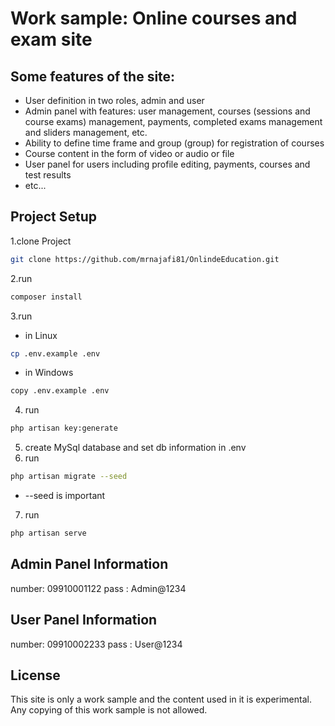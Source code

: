 # Work sample: Online courses and exam site

## Some features of the site:
- User definition in two roles, admin and user
- Admin panel with features: user management, courses (sessions and course exams) management, payments, completed exams management and sliders management, etc.
- Ability to define time frame and group (group) for registration of courses
- Course content in the form of video or audio or file
- User panel for users including profile editing, payments, courses and test results
- etc...

## Project Setup

1.clone Project
```sh
git clone https://github.com/mrnajafi81/OnlindeEducation.git
```
2.run
```sh
composer install
```
3.run
* in Linux
```sh
cp .env.example .env
```
* in Windows
```sh
copy .env.example .env
```
4. run
```sh
php artisan key:generate
```
5. create MySql database and set db information in .env
6. run 
```sh
php artisan migrate --seed
```
* --seed is important
7. run
```sh
php artisan serve
```

## Admin Panel Information
number: 09910001122
pass  : Admin@1234

## User Panel Information
number: 09910002233
pass  : User@1234

## License
This site is only a work sample and the content used in it is experimental.
Any copying of this work sample is not allowed.
